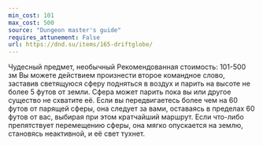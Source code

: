 ```yaml
---
min_cost: 101
max_cost: 500
source: "Dungeon master's guide"
requires_attunement: False
url: https://dnd.su/items/165-driftglobe/
---
```


Чудесный предмет, необычный
Рекомендованная стоимость: 101-500 зм
Вы можете действием произнести второе командное слово, заставив светящуюся сферу подняться в воздух и парить на высоте не более 5 футов от земли. Сфера может парить пока вы или другое существо не схватите её. Если вы передвигаетесь более чем на 60 футов от парящей сферы, она следует за вами, оставаясь в пределах 60 футов от вас, выбирая при этом кратчайший маршрут. Если что-либо препятствует перемещению сферы, она мягко опускается на землю, становясь неактивной, и её свет тухнет.